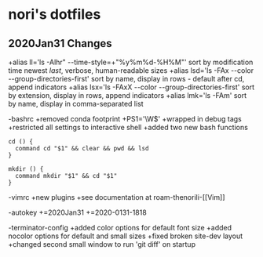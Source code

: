 # nori's dotfiles

## 2020Jan31 Changes

  +alias ll='ls -Alhr" --time-style=+"%y%m%d-%H%M"'
    sort by modification time newest *last*, verbose, human-readable sizes
  +alias lsd='ls -FAx --color --group-directories-first'
    sort by name, display in rows - default after cd, append indicators
  +alias lsx='ls -FAxX --color --group-directories-first'
    sort by extension, display in rows, append indicators
  +alias lmk='ls -FAm'
    sort by name, display in comma-separated list

-bashrc
  +removed conda footprint
  +PS1='\W\$'
  +wrapped in debug tags
  +restricted all settings to interactive shell
  +added two new bash functions
  
```
cd () {
  command cd "$1" && clear && pwd && lsd
}

mkdir () {
  command mkdir "$1" && cd "$1" 
}
```
-vimrc
  +new plugins
  +see documentation at roam-thenorili-[[Vim]]

-autokey
  +<M-d>=2020Jan31
  +<M-D>=2020-0131-1818

-terminator-config
  +added color options for default font size
  +added nocolor options for default and small sizes
  +fixed broken site-dev layout
  +changed second small window to run 'git diff' on startup

